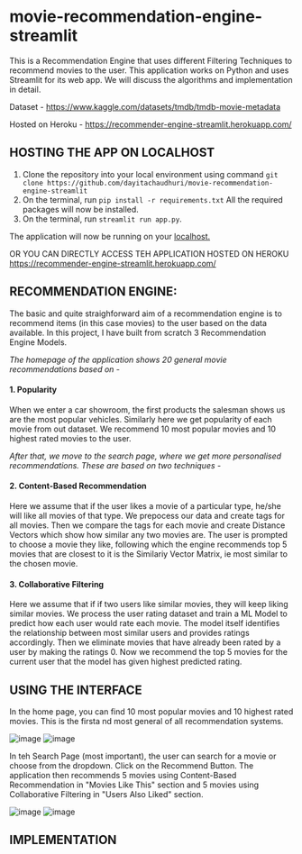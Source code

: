 # movie-recommendation-engine-streamlit

This is a Recommendation Engine that uses different Filtering Techniques to recommend movies to the user. This application works on Python and uses Streamlit for its web app. We will discuss the algorithms and implementation in detail.

Dataset - https://www.kaggle.com/datasets/tmdb/tmdb-movie-metadata

Hosted on Heroku - https://recommender-engine-streamlit.herokuapp.com/


## HOSTING THE APP ON LOCALHOST

1. Clone the repository into your local environment using command `git clone https://github.com/dayitachaudhuri/movie-recommendation-engine-streamlit`
2. On the terminal, run `pip install -r requirements.txt` All the required packages will now be installed.
3. On the terminal, run `streamlit run app.py`.

The application will now be running on your [localhost.](http://localhost:8501/)

OR YOU CAN DIRECTLY ACCESS TEH APPLICATION HOSTED ON HEROKU https://recommender-engine-streamlit.herokuapp.com/

## RECOMMENDATION ENGINE:

The basic and quite straighforward aim of a recommendation engine is to recommend items (in this case movies) to the user based on the data available. In this project, I have built from scratch 3 Recommendation Engine Models.

_The homepage of the application shows 20 general movie recommendations based on -_

#### 1. Popularity 

When we enter a car showroom, the first products the salesman shows us are the most popular vehicles. Similarly here we get popularity of each movie from out dataset. We recommend 10 most popular movies and 10 highest rated movies to the user.

_After that, we move to the search page, where we get more personalised recommendations. These are based on two techniques -_

#### 2. Content-Based Recommendation

Here we assume that if the user likes a movie of a particular type, he/she will like all movies of that type. We prepocess our data and create tags for all movies. Then we compare the tags for each movie and create Distance Vectors which show how similar any two movies are. The user is prompted to choose a movie they like, following which the engine recommends top 5 movies that are closest to it is the Similariy Vector Matrix, ie most similar to the chosen movie.

#### 3. Collaborative Filtering

Here we assume that if if two users like similar movies, they will keep liking similar movies. We process the user rating dataset and train a ML Model to predict how each user would rate each movie. The model itself identifies the relationship between most similar users and provides ratings accordingly. Then we eliminate movies that have already been rated by a user by making the ratings 0. Now we recommend the top 5 movies for the current user that the model has given highest predicted rating.

## USING THE INTERFACE

In the home page, you can find 10 most popular movies and 10 highest rated movies. This is the firsta nd most general of all recommendation systems.

![image](https://user-images.githubusercontent.com/77076578/170585862-e146667a-1c57-4442-93a1-cf25492e4185.png)
![image](https://user-images.githubusercontent.com/77076578/170586012-e236a6bb-4924-4634-95bb-18bf0634c3e4.png)

In teh Search Page (most important), the user can search for a movie or choose from the dropdown. Click on the Recommend Button. The application then recommends 5 movies using Content-Based Recommendation in "Movies Like This" section and 5 movies using Collaborative Filtering in "Users Also Liked" section.

![image](https://user-images.githubusercontent.com/77076578/170586080-514e5b8c-5140-4fe8-9f45-9fbf6568ced3.png)
![image](https://user-images.githubusercontent.com/77076578/170586252-d52371e7-8df9-4ef0-82b3-08689fe02677.png)

## IMPLEMENTATION

